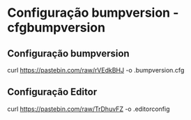 # Configuração bumpversion - cfgbumpversion

## Configuração bumpversion
curl https://pastebin.com/raw/rVEdkBHJ -o .bumpversion.cfg

## Configuração Editor
curl https://pastebin.com/raw/TrDhuvFZ -o .editorconfig
